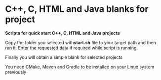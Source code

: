# C++, C, HTML and Java blanks for project
<b>Scripts for quick start C++, C, HTML and Java projects</b>
<p>Copy the folder you selected with<b>start.sh</b> file to your target path and then run it. Enter the requested data if required while script is running.</p>
<p>Finally you will obtain a simple blank for selected projects</p>
<p>You need CMake, Maven and Gradle to be installed on your Linux system previously</p>
